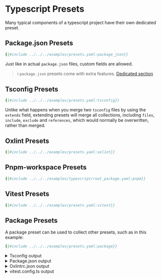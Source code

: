 # Typescript Presets

Many typical components of a typescript project have their own dedicated preset. 

## Package.json Presets
```yaml
{{#include ../../../examples/presets.yaml:package_json}}
```

Just like in actual `package.json` files, custom fields are allowed.

>ℹ️ `package.json` presets come with extra features. [Dedicated section](../ts/smart_features.md)

## Tsconfig Presets
```yaml
{{#include ../../../examples/presets.yaml:tsconfig}}
```

<div class="warning">

Unlike what happens when you merge two `tsconfig` files by using the `extends` field, extending presets will merge all collections, including `files`, `include`, `exclude` and `references`, which would normally be overwritten, rather than merged.
</div>

## Oxlint Presets
```yaml
{{#include ../../../examples/presets.yaml:oxlint}}
```

## Pnpm-workspace Presets
```yaml
{{#include ../../../examples/typescript/root_package.yaml:pnpm}}
```

## Vitest Presets
```yaml
{{#include ../../../examples/presets.yaml:vitest}}
```

## Package Presets

A package preset can be used to collect other presets, such as in this example:

```yaml
{{#include ../../../examples/presets.yaml:package}}
```

<details>
<summary>Tsconfig output</summary>

```json
{{#include ../../../sketch/tests/output/presets/packages/presets_example/tsconfig.json}}
```
</details>

<details>
<summary>Package.json output</summary>

```json
{{#include ../../../sketch/tests/output/presets/packages/presets_example/package.json}}
```
</details>

<details>
<summary>Oxlintrc.json output</summary>

```json
{{#include ../../../sketch/tests/output/presets/packages/presets_example/.oxlintrc.json}}
```
</details>

<details>
<summary>vitest.config.ts output</summary>

```json
{{#include ../../../sketch/tests/output/presets/packages/presets_example/tests/vitest.config.ts}}
```
</details>

